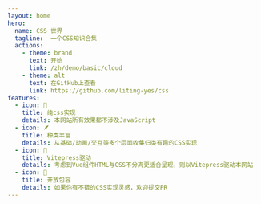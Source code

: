 ```yaml
---
layout: home
hero:
  name: CSS 世界
  tagline:  一个CSS知识合集
  actions:
    - theme: brand
      text: 开始
      link: /zh/demo/basic/cloud
    - theme: alt
      text: 在GitHub上查看
      link: https://github.com/liting-yes/css
features:
  - icon: 🐶
    title: 纯css实现
    details: 本网站所有效果都不涉及JavaScript
  - icon: 🪶
    title: 种类丰富
    details: 从基础/动画/交互等多个层面收集归类有趣的CSS实现
  - icon: 🦥
    title: Vitepress驱动
    details: 考虑到Vue组件HTML与CSS不分离更适合呈现，则以Vitepress驱动本网站
  - icon: 🦭
    title: 开放包容
    details: 如果你有不错的CSS实现灵感，欢迎提交PR
---
```

